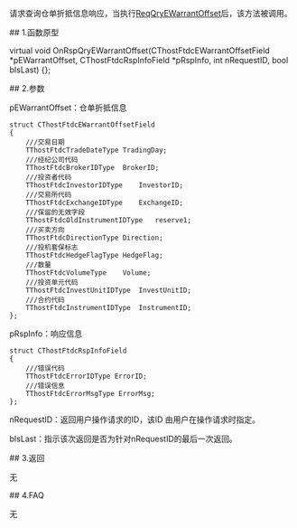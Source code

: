<p>请求查询仓单折抵信息响应，当执行<a href="../../CTHOSTFTDCTRADERSPI/REQQRYEWARRANTOFFSET/">ReqQryEWarrantOffset</a>后，该方法被调用。</p>
<span class="anchor" id="a4e208d6-20c7-4889-9171-54c898ce79bd"></span>
## 1.函数原型
<p>virtual void OnRspQryEWarrantOffset(CThostFtdcEWarrantOffsetField *pEWarrantOffset, CThostFtdcRspInfoField *pRspInfo, int nRequestID, bool bIsLast) {};</p>
<span class="anchor" id="5c864576-d43b-400f-aacf-10cf852f3827"></span>
## 2.参数
<p>pEWarrantOffset：仓单折抵信息</p>
<pre><code>struct CThostFtdcEWarrantOffsetField
{
    ///交易日期
    TThostFtdcTradeDateType TradingDay;
    ///经纪公司代码
    TThostFtdcBrokerIDType  BrokerID;
    ///投资者代码
    TThostFtdcInvestorIDType    InvestorID;
    ///交易所代码
    TThostFtdcExchangeIDType    ExchangeID;
    ///保留的无效字段
    TThostFtdcOldInstrumentIDType   reserve1;
    ///买卖方向
    TThostFtdcDirectionType Direction;
    ///投机套保标志
    TThostFtdcHedgeFlagType HedgeFlag;
    ///数量
    TThostFtdcVolumeType    Volume;
    ///投资单元代码
    TThostFtdcInvestUnitIDType  InvestUnitID;
    ///合约代码
    TThostFtdcInstrumentIDType  InstrumentID;
};
</code></pre>
<p>pRspInfo：响应信息</p>
<pre><code>struct CThostFtdcRspInfoField
{
    ///错误代码
    TThostFtdcErrorIDType ErrorID;
    ///错误信息
    TThostFtdcErrorMsgType ErrorMsg;
};
</code></pre>
<p>nRequestID：返回用户操作请求的ID，该ID 由用户在操作请求时指定。</p>
<p>bIsLast：指示该次返回是否为针对nRequestID的最后一次返回。</p>
<span class="anchor" id="c4c38bf8-49ea-4552-8786-a614136f529e"></span>
## 3.返回
<p>无</p>
<span class="anchor" id="26411ee1-2ae0-4ffd-b7ed-0eb661d05eef"></span>
## 4.FAQ
<p>无</p>
